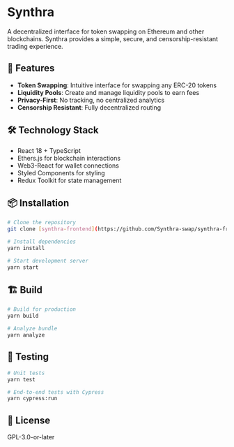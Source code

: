 # Synthra

A decentralized interface for token swapping on Ethereum and other blockchains. Synthra provides a simple, secure, and censorship-resistant trading experience.

## 🚀 Features

- **Token Swapping**: Intuitive interface for swapping any ERC-20 tokens
- **Liquidity Pools**: Create and manage liquidity pools to earn fees
- **Privacy-First**: No tracking, no centralized analytics
- **Censorship Resistant**: Fully decentralized routing

## 🛠 Technology Stack

- React 18 + TypeScript
- Ethers.js for blockchain interactions
- Web3-React for wallet connections
- Styled Components for styling
- Redux Toolkit for state management

## 📦 Installation

```bash
# Clone the repository
git clone [synthra-frontend](https://github.com/Synthra-swap/synthra-front.git)

# Install dependencies
yarn install

# Start development server
yarn start
```

## 🏗 Build

```bash
# Build for production
yarn build

# Analyze bundle
yarn analyze
```

## 🧪 Testing

```bash
# Unit tests
yarn test

# End-to-end tests with Cypress
yarn cypress:run
```

## 📝 License

GPL-3.0-or-later

